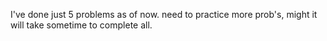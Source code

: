 I've done just 5 problems as of now.
need to practice more prob's, might it will take sometime to complete all.
